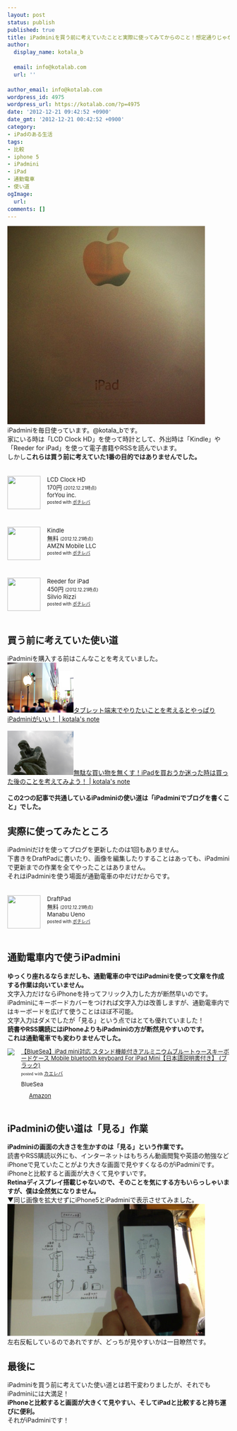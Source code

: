 ```yaml
---
layout: post
status: publish
published: true
title: iPadminiを買う前に考えていたことと実際に使ってみてからのこと！想定通りじゃなくてもiPadminiには大満足！
author:
  display_name: kotala_b

  email: info@kotalab.com
  url: ''

author_email: info@kotalab.com
wordpress_id: 4975
wordpress_url: https://kotalab.com/?p=4975
date: '2012-12-21 09:42:52 +0900'
date_gmt: '2012-12-21 00:42:52 +0900'
category:
- iPadのある生活
tags:
- 比較
- iphone 5
- iPadmini
- iPad
- 通勤電車
- 使い道
ogImage:
  url:
comments: []
---
```

<p><a href="/wp-content/uploads/ipadmini_121221.jpg" target="_blank"><img src="/wp-content/uploads/ipadmini_121221-448x448.jpg" alt="ipadmini_121221" width="448" height="448" class="alignnone size-large wp-image-4980" /></a><br />
iPadminiを毎日使っています。@kotala_bです。<br />
家にいる時は「<span class="removed_link" title="click.linksynergy.com/fs-bin/click?id=d2yYUp776R4&amp;subid=&amp;offerid=94348.1&amp;type=3&amp;tmpid=3910&amp;RD_PARM1=https%253A%252F%252Fitunes.apple.com%252Fjp%252Fapp%252Flcd-clock-hd%252Fid364744542%253Fmt%253D8%2526uo%253D4">LCD Clock HD</span>」を使って時計として、外出時は「<span class="removed_link" title="click.linksynergy.com/fs-bin/click?id=d2yYUp776R4&amp;subid=&amp;offerid=94348.1&amp;type=3&amp;tmpid=3910&amp;RD_PARM1=https%253A%252F%252Fitunes.apple.com%252Fjp%252Fapp%252Fkindle%252Fid302584613%253Fmt%253D8%2526uo%253D4">Kindle</span>」や「<span class="removed_link" title="click.linksynergy.com/fs-bin/click?id=d2yYUp776R4&amp;subid=&amp;offerid=94348.1&amp;type=3&amp;tmpid=3910&amp;RD_PARM1=https%253A%252F%252Fitunes.apple.com%252Fjp%252Fapp%252Freeder-for-ipad%252Fid375661689%253Fmt%253D8%2526uo%253D4">Reeder for iPad</span>」を使って電子書籍やRSSを読んでいます。<br />
しかし<strong>これらは買う前に考えていた1番の目的ではありませんでした。</strong></p>
<div class="pochireba" style="text-align:left;font-size:small;padding:20px 0;/zoom: 1;overflow: hidden;"><span class="removed_link" title="click.linksynergy.com/fs-bin/click?id=d2yYUp776R4&amp;subid=&amp;offerid=94348.1&amp;type=3&amp;tmpid=3910&amp;RD_PARM1=https%253A%252F%252Fitunes.apple.com%252Fjp%252Fapp%252Flcd-clock-hd%252Fid364744542%253Fmt%253D8%2526uo%253D4"><img src="http://a107.phobos.apple.com/us/r1000/106/Purple/v4/3e/67/60/3e676009-b50c-a63d-f387-119f69ae9231/mzm.xhjzovqh.jpg" width="75" height="75" style="float:left;margin:0 15px 0 0;" class="pochi_img" ></span>
<div class="pochi_info" style="text-align:left;/zoom: 1;overflow: hidden;">
<div class="pochi_name"><span class="removed_link" title="click.linksynergy.com/fs-bin/click?id=d2yYUp776R4&amp;subid=&amp;offerid=94348.1&amp;type=3&amp;tmpid=3910&amp;RD_PARM1=https%253A%252F%252Fitunes.apple.com%252Fjp%252Fapp%252Flcd-clock-hd%252Fid364744542%253Fmt%253D8%2526uo%253D4">LCD Clock HD</span></div>
<div class="pochi_price" style="display:inline;">170円</div>
<div class="pochi_time" style="font-size:x-small;display:inline;">(2012.12.21時点)</div>
<div class="pochi_seller"><span class="removed_link" title="click.linksynergy.com/fs-bin/click?id=d2yYUp776R4&amp;subid=&amp;offerid=94348.1&amp;type=3&amp;tmpid=3910&amp;RD_PARM1=https%253A%252F%252Fitunes.apple.com%252Fjp%252Fartist%252Fforyou-inc.%252Fid295737238%253Fuo%253D4">forYou inc.</span></div>
<div class="pochi_post" style="font-size:x-small;">posted with <a href="https://pochireba.com">ポチレバ</a></div>
</div>
<div class="pochireba-footer" style="clear: left"></div>
</div>
<div class="pochireba" style="text-align:left;font-size:small;padding:20px 0;/zoom: 1;overflow: hidden;"><span class="removed_link" title="click.linksynergy.com/fs-bin/click?id=d2yYUp776R4&amp;subid=&amp;offerid=94348.1&amp;type=3&amp;tmpid=3910&amp;RD_PARM1=https%253A%252F%252Fitunes.apple.com%252Fjp%252Fapp%252Fkindle%252Fid302584613%253Fmt%253D8%2526uo%253D4"><img src="http://a1853.phobos.apple.com/us/r1000/069/Purple/v4/78/fd/37/78fd3798-e2fc-940b-f4ce-38c3b2400e23/mzl.pmwdwuqg.png" width="75" height="75" style="float:left;margin:0 15px 0 0;" class="pochi_img" ></span>
<div class="pochi_info" style="text-align:left;/zoom: 1;overflow: hidden;">
<div class="pochi_name"><span class="removed_link" title="click.linksynergy.com/fs-bin/click?id=d2yYUp776R4&amp;subid=&amp;offerid=94348.1&amp;type=3&amp;tmpid=3910&amp;RD_PARM1=https%253A%252F%252Fitunes.apple.com%252Fjp%252Fapp%252Fkindle%252Fid302584613%253Fmt%253D8%2526uo%253D4">Kindle</span></div>
<div class="pochi_price" style="display:inline;">無料</div>
<div class="pochi_time" style="font-size:x-small;display:inline;">(2012.12.21時点)</div>
<div class="pochi_seller"><span class="removed_link" title="click.linksynergy.com/fs-bin/click?id=d2yYUp776R4&amp;subid=&amp;offerid=94348.1&amp;type=3&amp;tmpid=3910&amp;RD_PARM1=https%253A%252F%252Fitunes.apple.com%252Fjp%252Fartist%252Famzn-mobile-llc%252Fid297606954%253Fuo%253D4">AMZN Mobile LLC</span></div>
<div class="pochi_post" style="font-size:x-small;">posted with <a href="https://pochireba.com">ポチレバ</a></div>
</div>
<div class="pochireba-footer" style="clear: left"></div>
</div>
<div class="pochireba" style="text-align:left;font-size:small;padding:20px 0;/zoom: 1;overflow: hidden;"><span class="removed_link" title="click.linksynergy.com/fs-bin/click?id=d2yYUp776R4&amp;subid=&amp;offerid=94348.1&amp;type=3&amp;tmpid=3910&amp;RD_PARM1=https%253A%252F%252Fitunes.apple.com%252Fjp%252Fapp%252Freeder-for-ipad%252Fid375661689%253Fmt%253D8%2526uo%253D4"><img src="http://a1112.phobos.apple.com/us/r1000/068/Purple/v4/5e/9b/b9/5e9bb9ef-8ef6-f496-b692-696261cb15a0/mzm.rwdpumdo.png" width="75" height="75" style="float:left;margin:0 15px 0 0;" class="pochi_img" ></span>
<div class="pochi_info" style="text-align:left;/zoom: 1;overflow: hidden;">
<div class="pochi_name"><span class="removed_link" title="click.linksynergy.com/fs-bin/click?id=d2yYUp776R4&amp;subid=&amp;offerid=94348.1&amp;type=3&amp;tmpid=3910&amp;RD_PARM1=https%253A%252F%252Fitunes.apple.com%252Fjp%252Fapp%252Freeder-for-ipad%252Fid375661689%253Fmt%253D8%2526uo%253D4">Reeder for iPad</span></div>
<div class="pochi_price" style="display:inline;">450円</div>
<div class="pochi_time" style="font-size:x-small;display:inline;">(2012.12.21時点)</div>
<div class="pochi_seller"><span class="removed_link" title="click.linksynergy.com/fs-bin/click?id=d2yYUp776R4&amp;subid=&amp;offerid=94348.1&amp;type=3&amp;tmpid=3910&amp;RD_PARM1=https%253A%252F%252Fitunes.apple.com%252Fjp%252Fartist%252Fsilvio-rizzi%252Fid325502382%253Fuo%253D4">Silvio Rizzi</span></div>
<div class="pochi_post" style="font-size:x-small;">posted with <a href="https://pochireba.com">ポチレバ</a></div>
</div>
<div class="pochireba-footer" style="clear: left"></div>
</div>
<!--more-->
<h2>買う前に考えていた使い道</h2>
<p>iPadminiを購入する前はこんなことを考えていました。<br />
<a href="/ipad-mini-best-tablet" target="_blank"><img  class="alignleft" src="/wp-content/uploads/ipadmini_121027.jpg" alt="タブレット端末でやりたいことを考えるとやっぱりiPadminiがいい！ | kotala's note" width="150" /></a><a href="/ipad-mini-best-tablet" target="_blank">タブレット端末でやりたいことを考えるとやっぱりiPadminiがいい！ | kotala's note</a><br style="clear:both;" /><br />
<a href="/ipad-mini-thinking" target="_blank"><img  class="alignleft" src="/wp-content/uploads/ipad_121029.jpg" alt="無駄な買い物を無くす！iPadを買おうか迷った時は買った後のことを考えてみよう！ | kotala's note" width="150" /></a><a href="/ipad-mini-thinking" target="_blank">無駄な買い物を無くす！iPadを買おうか迷った時は買った後のことを考えてみよう！ | kotala's note</a><br style="clear:both;" /><br />
<strong>この2つの記事で共通しているiPadminiの使い道は「iPadminiでブログを書くこと」でした。</strong></p>
<h2>実際に使ってみたところ</h2>
<p>iPadminiだけを使ってブログを更新したのは1回もありません。<br />
下書きをDraftPadに書いたり、画像を編集したりすることはあっても、iPadminiで更新までの作業を全てやったことはありません。<br />
それはiPadminiを使う場面が通勤電車の中だけだからです。</p>
<div class="pochireba" style="text-align:left;font-size:small;padding:20px 0;/zoom: 1;overflow: hidden;"><span class="removed_link" title="click.linksynergy.com/fs-bin/click?id=d2yYUp776R4&amp;subid=&amp;offerid=94348.1&amp;type=3&amp;tmpid=3910&amp;RD_PARM1=https%253A%252F%252Fitunes.apple.com%252Fjp%252Fapp%252Fdraftpad%252Fid358067114%253Fmt%253D8%2526uo%253D4"><img src="http://a350.phobos.apple.com/us/r1000/089/Purple/v4/f5/b2/90/f5b2905d-b945-e856-bb24-57fe83649a3c/mzm.hpqgnsde.png" width="75" height="75" style="float:left;margin:0 15px 0 0;" class="pochi_img" ></span>
<div class="pochi_info" style="text-align:left;/zoom: 1;overflow: hidden;">
<div class="pochi_name"><span class="removed_link" title="click.linksynergy.com/fs-bin/click?id=d2yYUp776R4&amp;subid=&amp;offerid=94348.1&amp;type=3&amp;tmpid=3910&amp;RD_PARM1=https%253A%252F%252Fitunes.apple.com%252Fjp%252Fapp%252Fdraftpad%252Fid358067114%253Fmt%253D8%2526uo%253D4">DraftPad</span></div>
<div class="pochi_price" style="display:inline;">無料</div>
<div class="pochi_time" style="font-size:x-small;display:inline;">(2012.12.21時点)</div>
<div class="pochi_seller"><span class="removed_link" title="click.linksynergy.com/fs-bin/click?id=d2yYUp776R4&amp;subid=&amp;offerid=94348.1&amp;type=3&amp;tmpid=3910&amp;RD_PARM1=https%253A%252F%252Fitunes.apple.com%252Fjp%252Fartist%252Fmanabu-ueno%252Fid358067117%253Fuo%253D4">Manabu Ueno</span></div>
<div class="pochi_post" style="font-size:x-small;">posted with <a href="https://pochireba.com">ポチレバ</a></div>
</div>
<div class="pochireba-footer" style="clear: left"></div>
</div>
<h2>通勤電車内で使うiPadmini</h2>
<p><strong>ゆっくり座れるならまだしも、通勤電車の中ではiPadminiを使って文章を作成する作業は向いていません。</strong><br />
文字入力だけならiPhoneを持ってフリック入力した方が断然早いのです。<br />
iPadminiにキーボードカバーをつければ文字入力は改善しますが、通勤電車内ではキーボードを広げて使うことはほぼ不可能。<br />
文字入力はダメでしたが「見る」という点ではとても優れていました！<br />
<strong>読書やRSS購読にはiPhoneよりもiPadminiの方が断然見やすいのです。<br />
これは通勤電車でも変わりませんでした。</strong></p>
<div class="kaerebalink-box" style="text-align:left;padding-bottom:20px;font-size:small;/zoom: 1;overflow: hidden;">
<div class="kaerebalink-image" style="float:left;margin:0 15px 10px 0;"><a href="https://www.amazon.co.jp/exec/obidos/ASIN/B00AE3CMKO/same-22/ref=nosim/" rel="nofollow" target="_blank"><img src="https://images-fe.ssl-images-amazon.com/images/I/51A2DgeU%2BoL._SL160_.jpg" style="border: none;" /></a></div>
<div class="kaerebalink-info" style="line-height:120%;/zoom: 1;overflow: hidden;">
<div class="kaerebalink-name" style="margin-bottom:10px;line-height:120%"><a href="https://www.amazon.co.jp/exec/obidos/ASIN/B00AE3CMKO/same-22/ref=nosim/" rel="nofollow" target="_blank">【BlueSea】iPad mini対応 スタンド機能付きアルミニウムブルートゥースキーボードケース Mobile bluetooth keyboard For iPad Mini【日本語説明書付き】 (ブラック)</a>
<div class="kaerebalink-powered-date" style="font-size:8pt;margin-top:5px;font-family:verdana;line-height:120%">posted with <a href="https://kaereba.com" target="_blank">カエレバ</a></div>
</div>
<div class="kaerebalink-detail" style="margin-bottom:5px;"> BlueSea     </div>
<div class="kaerebalink-link1" style="margin-top:10px;">
<div class="shoplinkamazon" style="display:inline;margin-right:5px;background: url('https://img.yomereba.com/tam_k_01.gif') 0 0 no-repeat;padding: 2px 0 2px 18px;white-space: nowrap;"><a href="https://www.amazon.co.jp/gp/search?keywords=Mobile%20bluetooth%20keyboard%20For%20iPad%20Mini&__mk_ja_JP=%83J%83%5E%83J%83i&tag=same-22" rel="nofollow" target="_blank" title="アマゾン" >Amazon</a></div>
</div>
</div>
<div class="booklink-footer" style="clear: left"></div>
</div>
<h2>iPadminiの使い道は「見る」作業</h2>
<p><strong>iPadminiの画面の大きさを生かすのは「見る」という作業です。</strong><br />
読書やRSS購読以外にも、インターネットはもちろん動画閲覧や英語の勉強などiPhoneで見ていたことがより大きな画面で見やすくなるのがiPadminiです。<br />
iPhoneと比較すると画面が大きくて見やすいです。<br />
<strong>Retinaディスプレイ搭載じゃないので、そのことを気にする方もいらっしゃいますが、僕は全然気になりません。</strong><br />
▼同じ画像を拡大せずにiPhone5とiPadminiで表示させてみました。<br />
<a href="/wp-content/uploads/ipadmini_121221_01.jpg" target="_blank"><img src="/wp-content/uploads/ipadmini_121221_01-448x298.jpg" alt="ipadmini_121221_01" width="448" height="298" class="alignnone size-large wp-image-4978" /></a><br />
左右反転しているのであれですが、どっちが見やすいかは一目瞭然です。</p>
<h2>最後に</h2>
<p>iPadminiを買う前に考えていた使い道とは若干変わりましたが、それでもiPadminiには大満足！<br />
<strong>iPhoneと比較すると画面が大きくて見やすい、そしてiPadと比較すると持ち運びに便利。</strong><br />
それがiPadminiです！</p>
